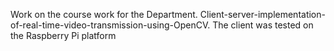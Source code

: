 Work on the course work for the Department.
Client-server-implementation-of-real-time-video-transmission-using-OpenCV.
The client was tested on the Raspberry Pi platform
